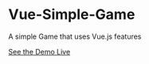 # Vue-Simple-Game
A simple Game that uses Vue.js features

[See the Demo Live](https://prana-magar.github.io/Vue-Simple-Game/)
